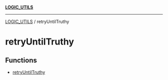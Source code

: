 [**LOGIC_UTILS**](../README.md)

***

[LOGIC_UTILS](../README.md) / retryUntilTruthy

# retryUntilTruthy

## Functions

- [retryUntilTruthy](functions/retryUntilTruthy.md)
